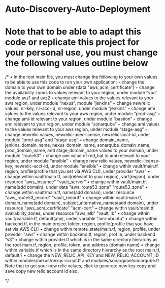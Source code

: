 

# Auto-Discovery-Auto-Deployment

# Note that to be able to adapt this code or replicate this project for your personal use, you must change the following values outline below
/*
    • In the root main file, you must change the following to your own values to be able to use this code to run your own application:
        ◦ change the domain to your own domain under (data "aws_acm_certificate")
        ◦ change the availability zones to values relevant to your region, under module “vpc” module avz1 and avz2
        ◦ change ami values to the values relevant to your aws region, under module “nexus”, module “jenkins”
        ◦ change newrelic values, nr-key, nr-acc-id, nr-region, under module “jenkins”
        ◦ change ami values to the values relevant to your aws region, under module “prod-asg”
        ◦ change ami-id relevant to your region, under module “bastion”
        ◦ change ami relevant to your region, under module “sonarqube”
        ◦ change ami values to the values relevant to your aws region, under module “stage-asg”
        ◦ change newrelic values, newrelic-user-license, newrelic-acct-id, under module “prod-asg” and “stage-asg”
        ◦ change domain_name, jenkins_domain_name, nexus_domain_name, sonarqube_domain_name, prod_domain_name, and stage_domain_name values to your domain, under module “route53”
        ◦ change ami value of red_hat to ami relevant to your region, under module “ansible”
        ◦ change new relic values, newrelic-license-key, newrelic-acct-id, under module “ansible”
    • change within vault/main.tf region, profile(profile that you set via AWS CLI), under provider “aws”
    • change within vault/main.tf, ami(relevant to your region), var1(region), under resource "aws_instance" "vault_server"
    • change within vault/main.tf, name(add domain), under data "aws_route53_zone" "route53_zone"
    • change within vault/main.tf, name(add domain), under resource "aws_route53_record" "vault_record"
    • change within vault/main.tf, domain_name(add domain), subject_alternative_names(add domain), under resource "aws_acm_certificate" "acm-cert"
    • change within vault/main.tf, availability_zones, under resource "aws_elb" "vault_lb"
    • change within vault/variable.tf, default(ami), under variable "ami-ubuntu"
    • change within backend.tf, in the main project folder, region, profile(profile that you have set via AWS CLI)
    • change within remote_state/main.tf, region, profile, under provider “aws”
    • change within backend.tf, region, profile, under backend “s3”
    • change within provider.tf which is in the same directory hierarchy as the root main.tf, region, profile, token, and address (domain name)
    • change within variable.tf which is in the same directory hierarchy as the root main.tf, default.?
    • change the NEW_RELIC_API_KEY and NEW_RELIC_ACCOUNT_ID within modules/nexus/nexus-script.tf   and modules/sonarqube/sonarqube.tf
      Note that to get your new relic values, click to generate new key copy and save copy new relic account id also.

*/